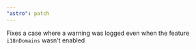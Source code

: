 ```yaml
---
"astro": patch
---
```


Fixes a case where a warning was logged even when the feature `i18nDomains` wasn't enabled
